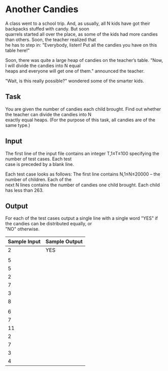 # Another Candies

A class went to a school trip. And, as usually, all N kids have got their backpacks stuffed with candy. But soon\
quarrels started all over the place, as some of the kids had more candies than others. Soon, the teacher realized that\
he has to step in: "Everybody, listen! Put all the candies you have on this table here!"

Soon, there was quite a large heap of candies on the teacher’s table. "Now, I will divide the candies into N equal\
heaps and everyone will get one of them." announced the teacher.

"Wait, is this really possible?" wondered some of the smarter kids.

## Task

You are given the number of candies each child brought. Find out whether the teacher can divide the candies into N\
exactly equal heaps. (For the purpose of this task, all candies are of the same type.)

## Input

The first line of the input file contains an integer T,1≤T≤100 specifying the number of test cases. Each test\
case is preceded by a blank line.

Each test case looks as follows: The first line contains N,1≤N≤20000 – the number of children. Each of the\
next N lines contains the number of candies one child brought. Each child has less than 263.

## Output

For each of the test cases output a single line with a single word "YES" if the candies can be distributed equally, or\
"NO" otherwise.

| Sample Input | Sample Output |
| ---          | ---           |
| 2            | YES           |
|              |               |
| 5            |               |
| 5            |               |
| 2            |               |
| 7            |               |
| 3            |               |
| 8            |               |
|              |               |
| 6            |               |
| 7            |               |
| 11           |               |
| 2            |               |
| 7            |               |
| 3            |               |
| 4            |               |